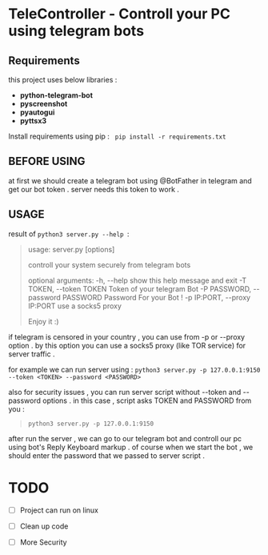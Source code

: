 # TeleController - Controll your PC using telegram bots





## Requirements 

this project uses below libraries :
* __python-telegram-bot__
* __pyscreenshot__
* __pyautogui__
* __pyttsx3__

Install requirements using pip :
``` pip install -r requirements.txt```

## BEFORE USING
at first we should create a telegram bot using @BotFather in telegram  and get our bot token . server needs this token to work .
## USAGE
result of ```python3 server.py --help ```:

> usage: server.py [options]
> 
> controll your system securely from telegram bots
> 
> optional arguments:   -h, --help            show this help message and
> exit   -T TOKEN, --token TOKEN
>                         Token of your telegram Bot   -P PASSWORD, --password PASSWORD
>                         Password For your Bot !   -p IP:PORT, --proxy IP:PORT
>                         use a socks5 proxy
> 
> Enjoy it :)

if telegram is censored in your country , you can use from -p or --proxy option . by this option you can use a socks5 proxy (like TOR service) for server traffic .

for example we can run server using :
```python3 server.py -p 127.0.0.1:9150 --token <TOKEN> --password <PASSWORD>```

also for security issues , you can run server script without --token and --password options . in this case , script asks TOKEN and PASSWORD from you :
> ```python3 server.py -p 127.0.0.1:9150```

after run the server , we can go to our telegram bot and controll our pc using bot's Reply Keyboard markup . of course when we start the bot , we should enter the password that we passed to server script .

# TODO

- [ ] Project can run on linux
- [ ] Clean up code
- [ ] More Security


